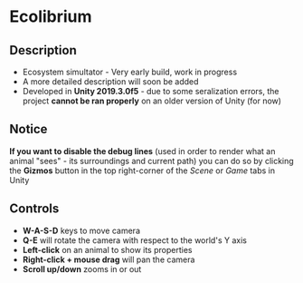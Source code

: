 # Ecolibrium
## Description

 - Ecosystem simultator - Very early build, work in progress  
 - A more detailed description will soon be added 
 - Developed in **Unity 2019.3.0f5** - due to some seralization errors, the project **cannot be ran properly** on an older version of Unity (for now)
 
 ## Notice
**If you want to disable the debug lines** (used in order to render what an animal "sees" - its surroundings and current path) you can do so by clicking the **Gizmos** button in the top right-corner of the *Scene* or *Game* tabs in Unity

 ## Controls

 - **W-A-S-D** keys to move camera  
 - **Q-E** will rotate the camera with respect to the world's Y axis 
 - **Left-click** on an animal to show
   its properties
 - **Right-click + mouse drag** will pan the camera
- **Scroll up/down** zooms in or out

<!--stackedit_data:
eyJoaXN0b3J5IjpbMTMyNTA3OTExLDM2NTM5ODc0NiwxMTk5Nj
MzNTM1LC0yMTA5NTY1ODA0XX0=
-->